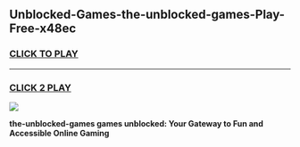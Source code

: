 
## Unblocked-Games-the-unblocked-games-Play-Free-x48ec
<h3>
<a href="https://premium76.site?title=the-unblocked-games&ref=15A">CLICK TO PLAY</a></h3>
<hr>

<h3>
<a href="https://premium76.site?title=the-unblocked-games&ref=15A">CLICK 2 PLAY</a>
  
</h3>

<a href="https://premium76.site?title=the-unblocked-games&ref=15A"><img src="https://clearcache.store/games.png"></a>


**the-unblocked-games games unblocked: Your Gateway to Fun and Accessible Online Gaming**

